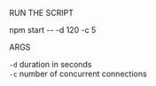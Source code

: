RUN THE SCRIPT

npm start -- -d 120 -c 5

ARGS

`-d` duration in seconds  
`-c` number of concurrent connections

